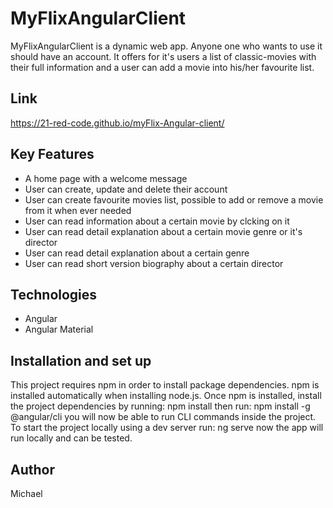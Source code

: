 # MyFlixAngularClient

MyFlixAngularClient is a dynamic web app. Anyone one who wants to use it should have an account. It offers for it's users a list of classic-movies with their full information and a user can add a movie into his/her favourite list.

## Link
https://21-red-code.github.io/myFlix-Angular-client/

## Key Features

* A home page with a welcome message
* User can create, update and delete their account
* User can create favourite movies list, possible to add or remove a movie from it when ever needed
*  User can read information about a certain movie by clcking on it
* User can read detail explanation about a certain movie genre or it's director
* User can read detail explanation about a certain genre
* User can read short version biography about a certain director

## Technologies

* Angular 
* Angular Material

## Installation and set up

This project requires npm in order to install package dependencies. npm is installed automatically when installing node.js. Once npm is installed, install the project dependencies by running: npm install
then run: npm install -g @angular/cli
you will now be able to run CLI commands inside the project. To start the project locally using a dev server run: ng serve
now the app will run locally and can be tested.

## Author
Michael

